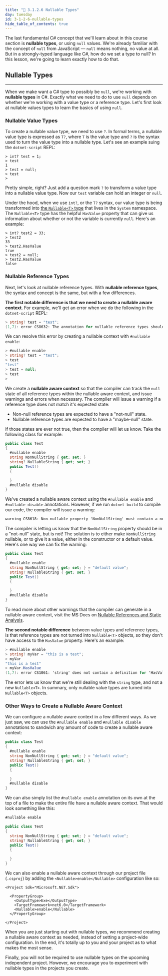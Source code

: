 ```yaml
---
title: "📓 3.1.2.6 Nullable Types"
day: tuesday
id: 3-1-2-6-nullable-types
hide_table_of_contents: true
---
```


The last fundamental C# concept that we'll learn about in this course section is **nullable types**, or using `null` values. We're already familiar with the concept of `null` from JavaScript — `null` means nothing, no value at all. But in a strongly-typed language like C#, how do we set a type to null? In this lesson, we're going to learn exactly how to do that. 

## Nullable Types
---

When we make want a C# type to possibly be `null`, we're working with **nullable types** in C#. Exactly what we need to do to use `null` depends on whether we're working with a value type or a reference type. Let's first look at nullable values types to learn the basics of using `null`. 

### Nullable Value Types

To create a nullable value type, we need to use `?`. In formal terms, a nullable value type is expressed as `T?`, where `T` is the value type and `?` is the syntax used to turn the value type into a nullable type. Let's see an example suing the `dotnet-script` REPL:

```
> int? test = 1;
> test
1
> test = null;
> test
>
```

Pretty simple, right? Just add a question mark `?` to transform a value type into a nullable value type. Now our `test` variable can hold an integer or `null`. 

Under the hood, when we use `int?`, or the `T?` syntax, our value type is being transformed into [the `Nullable<T>` type](https://learn.microsoft.com/en-us/dotnet/api/system.nullable-1?view=net-6.0) that lives in the `System` namespace. The `Nullable<T>` type has the helpful `HasValue` property that can give us information about whether or not the variable is currently `null`. Here's an example:

```
> int? test2 = 33;
> test2
33
> test2.HasValue
true
> test2 = null;
> test2.HasValue
false
```

### Nullable Reference Types

Next, let's look at nullable reference types. With **nullable reference types**, the syntax and concept is the same, but with a few differences. 

**The first notable difference is that we need to create a nullable aware context**. For example, we'll get an error when we do the following in the `dotnet-script` REPL:

```csharp
> string? test = "test";
(1,7): error CS8632: The annotation for nullable reference types should only be used in code within a '#nullable' annotations context.
```

We can resolve this error by creating a nullable context with `#nullable enable`:

```csharp
> #nullable enable
> string? test = "test";
> test
"test"
> test = null;
> test
>
```

We create a **nullable aware context** so that the compiler can track the `null` state of all reference types within the nullable aware context, and issue warnings and errors when necessary. The compiler will issue a warning if a reference type does not match it's expected state:

* Non-null reference types are expected to have a "not-null" state.
* Nullable reference types are expected to have a "maybe-null" state. 

If those states are ever not true, then the compiler will let us know. Take the following class for example:

```csharp
public class Test
{
  #nullable enable
  string NonNullString { get; set; }
  string? NullableString { get; set; }
  public Test()
  {

  }
  #nullable disable
}
```

We've created a nullable aware context using the `#nullable enable` and `#nullable disable` annotations. However, if we run `dotnet build` to compile our code, the compiler will issue a warning:

```csharp
warning CS8618: Non-nullable property 'NonNullString' must contain a non-null value when exiting constructor. Consider declaring the property as nullable. 
```

The compiler is letting us know that the `NonNullString` property should be in a "not-null" state, but is not! The solution is to either make `NonNullString` nullable, or to give it a value, either in the constructor or a default value. Here's one way we can fix the warning:

```csharp
public class Test
{
  #nullable enable
  string NonNullString { get; set; } = "default value";
  string? NullableString { get; set; }
  public Test()
  {

  }
  #nullable disable
}
```

To read more about other warnings that the compiler can generate in a nullable aware context, visit the MS Docs on [Nullable References and Static Analysis](https://learn.microsoft.com/en-us/dotnet/csharp/language-reference/builtin-types/nullable-reference-types#nullable-references-and-static-analysis).

**The second notable difference** between value types and reference types, is that reference types are not turned into `Nullable<T>` objects, so they don't have access to the `HasValue` property. Here's an example:

```csharp
> #nullable enable
> string? myVar = "this is a test";
> myVar
"this is a test"
> myVar.HasValue
(1,7): error CS1061: 'string' does not contain a definition for 'HasValue' and no accessible extension method 'HasValue' accepting a first argument of type 'string' could be found (are you missing a using directive or an assembly reference?)
```

The error lets us know that we're still dealing with the `string` type, and not a new `Nullable<T>`. In summary, only nullable value types are turned into `Nullable<T>` objects.

### Other Ways to Create a Nullable Aware Context

We can configure a nullable aware context in a few different ways. As we just saw, we can use the `#nullable enable` and `#nullable disable` annotations to sandwich any amount of code to create a nullable aware context:

```csharp
public class Test
{
  #nullable enable
  string NonNullString { get; set; } = "default value";
  string? NullableString { get; set; }
  public Test()
  {

  }
  #nullable disable
}
```

We can also simply list the `#nullable enable` annotation on its own at the top of a file to make the entire file have a nullable aware context. That would look something like this:

```csharp
#nullable enable

public class Test
{
  string NonNullString { get; set; } = "default value";
  string? NullableString { get; set; }
  public Test()
  {

  }
}
```

We can also enable a nullable aware context through our project file (`.csproj`) by adding the `<Nullable>enable</Nullable>` configuration like so:

```
<Project Sdk="Microsoft.NET.Sdk">

  <PropertyGroup>
    <OutputType>Exe</OutputType>
    <TargetFramework>net6.0</TargetFramework>
    <Nullable>enable</Nullable>
  </PropertyGroup>

</Project>
```

When you are just starting out with nullable types, we recommend creating a nullable aware context as needed, instead of setting a project-wide configuration. In the end, it's totally up to you and your project as to what makes the most sense. 

Finally, you will not be required to use nullable types on the upcoming independent project. However, we encourage you to experiment with nullable types in the projects you create. 
